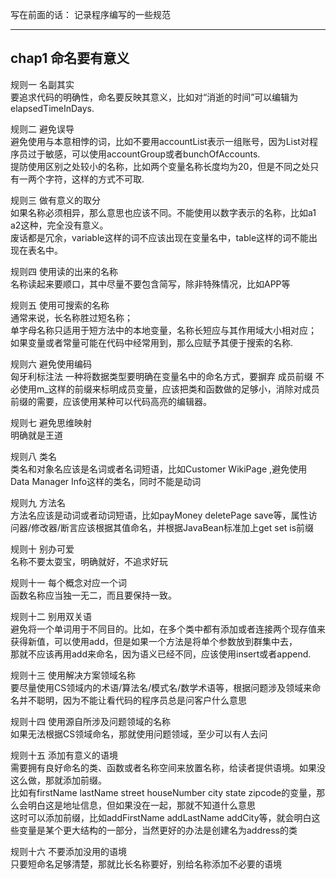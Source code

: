 写在前面的话：
记录程序编写的一些规范
*******************************************
## chap1 命名要有意义
规则一 名副其实  
要追求代码的明确性，命名要反映其意义，比如对“消逝的时间”可以编辑为elapsedTimeInDays.

规则二 避免误导  
避免使用与本意相悖的词，比如不要用accountList表示一组账号，因为List对程序员过于敏感，可以使用accountGroup或者bunchOfAccounts.  
提防使用区别之处较小的名称，比如两个变量名称长度均为20，但是不同之处只有一两个字符，这样的方式不可取.  

规则三 做有意义的取分  
如果名称必须相异，那么意思也应该不同。不能使用以数字表示的名称，比如a1 a2这种，完全没有意义。  
废话都是冗余，variable这样的词不应该出现在变量名中，table这样的词不能出现在表名中。  

规则四 使用读的出来的名称  
名称读起来要顺口，其中尽量不要包含简写，除非特殊情况，比如APP等  

规则五 使用可搜索的名称  
通常来说，长名称胜过短名称；  
单字母名称只适用于短方法中的本地变量，名称长短应与其作用域大小相对应；  
如果变量或者常量可能在代码中经常用到，那么应赋予其便于搜索的名称.  

规则六 避免使用编码  
匈牙利标注法 一种将数据类型要明确在变量名中的命名方式，要摒弃
成员前缀 不必使用m_这样的前缀来标明成员变量，应该把类和函数做的足够小，消除对成员前缀的需要，应该使用某种可以代码高亮的编辑器。  

规则七 避免思维映射  
明确就是王道  

规则八 类名  
类名和对象名应该是名词或者名词短语，比如Customer WikiPage ,避免使用Data Manager Info这样的类名，同时不能是动词  

规则九 方法名  
方法名应该是动词或者动词短语，比如payMoney deletePage save等，属性访问器/修改器/断言应该根据其值命名，并根据JavaBean标准加上get set is前缀  

规则十 别办可爱  
名称不要太耍宝，明确就好，不追求好玩  

规则十一 每个概念对应一个词  
函数名称应当独一无二，而且要保持一致。  

规则十二 别用双关语  
避免将一个单词用于不同目的。比如，在多个类中都有添加或者连接两个现存值来获得新值，可以使用add，但是如果一个方法是将单个参数放到群集中去，  
那就不应该再用add来命名，因为语义已经不同，应该使用insert或者append.  

规则十三 使用解决方案领域名称  
要尽量使用CS领域内的术语/算法名/模式名/数学术语等，根据问题涉及领域来命名并不聪明，因为不能让看代码的程序员总是问客户什么意思  

规则十四 使用源自所涉及问题领域的名称  
如果无法根据CS领域命名，那就使用问题领域，至少可以有人去问  

规则十五 添加有意义的语境  
需要拥有良好命名的类、函数或者名称空间来放置名称，给读者提供语境。如果没这么做，那就添加前缀。  
比如有firstName lastName street houseNumber city state zipcode的变量，那么会明白这是地址信息，但如果没在一起，那就不知道什么意思  
这时可以添加前缀，比如addFirstName addLastName addCity等，就会明白这些变量是某个更大结构的一部分，当然更好的办法是创建名为address的类  

规则十六 不要添加没用的语境  
只要短命名足够清楚，那就比长名称要好，别给名称添加不必要的语境
